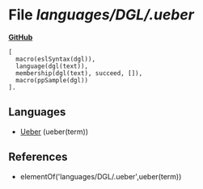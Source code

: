 # File _languages/DGL/.ueber_
**[GitHub](https://github.com/softlang/yas/blob/master/languages/DGL/.ueber)**
```
[
  macro(eslSyntax(dgl)),
  language(dgl(text)),
  membership(dgl(text), succeed, []),
  macro(ppSample(dgl))
].
```

## Languages
* [Ueber](../languages/Ueber.md) (ueber(term))

## References
* elementOf('languages/DGL/.ueber',ueber(term))
